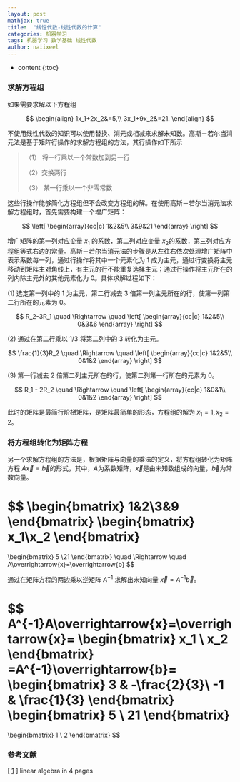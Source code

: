 ```yaml
---
layout: post
mathjax: true
title:  "线性代数-线性代数的计算"
categories: 机器学习
tags: 机器学习 数学基础 线性代数
author: naiixeel
---
```


* content
{:toc}

### 求解方程组

如果需要求解以下方程组

$$
\begin{align}
1x_1+2x_2&=5,\\
3x_1+9x_2&=21.
\end{align}
$$

不使用线性代数的知识可以使用替换、消元或相减来求解未知数。高斯－若尔当消元法是基于矩阵行操作的求解方程组的方法，其行操作如下所示

> （1） 将一行乘以一个常数加到另一行
>
> （2）交换两行
>
> （3） 某一行乘以一个非零常数

这些行操作能够简化方程组但不会改变方程组的解。在使用高斯－若尔当消元法求解方程组时，首先需要构建一个增广矩阵：

$$
\left[
    \begin{array}{cc|c}
      1&2&5\\
      3&9&21
    \end{array}
\right]
$$

增广矩阵的第一列对应变量 $x_1​$ 的系数，第二列对应变量 $x_2​$ 的系数，第三列对应方程组等式右边的常量。高斯－若尔当消元法的步骤是从左往右依次处理增广矩阵中表示系数每一列，通过行操作将其中一个元素化为 1 成为主元，通过行变换将主元移动到矩阵主对角线上，有主元的行不能重复选择主元；通过行操作将主元所在的列内除主元外的其他元素化为 0。具体求解过程如下：

(1) 选定第一列中的 1 为主元，第二行减去 3 倍第一列主元所在的行，使第一列第二行所在的元素为 0。

$$
R_2-3R_1 \quad \Rightarrow \quad
\left[
    \begin{array}{cc|c}
      1&2&5\\
      0&3&6
    \end{array}
\right]
$$

(2) 通过在第二行乘以 1/3 将第二列中的 3 转化为主元。

$$
\frac{1}{3}R_2 \quad \Rightarrow \quad
\left[
    \begin{array}{cc|c}
      1&2&5\\
      0&1&2
    \end{array}
\right]
$$

(3) 第一行减去 2 倍第二列主元所在的行，使第二列第一行所在的元素为 0。

$$
R_1 - 2R_2 \quad \Rightarrow \quad
\left[
    \begin{array}{cc|c}
      1&0&1\\
      0&1&2
    \end{array}
\right]
$$

此时的矩阵是最简行阶梯矩阵，是矩阵最简单的形态，方程组的解为 $x_1 =1, x_2 =2​$。

### 将方程组转化为矩阵方程

另一个求解方程组的方法是，根据矩阵与向量的乘法的定义，将方程组转化为矩阵方程 $A\overrightarrow{x}=\overrightarrow{b}​$ 的形式，其中，$A​$ 为系数矩阵，$\overrightarrow{x}​$ 是由未知数组成的向量，$\overrightarrow{b}​$ 为常数向量。

$$
\begin{bmatrix}
1&2\\3&9
\end{bmatrix}
\begin{bmatrix}
x_1\\x_2
\end{bmatrix}
=
\begin{bmatrix}
5 \\21
\end{bmatrix}
\quad \Rightarrow \quad
A\overrightarrow{x}=\overrightarrow{b}
$$

通过在矩阵方程的两边乘以逆矩阵 $A^{-1}$ 求解出未知向量 $\overrightarrow{x}=A^{-1}\overrightarrow{b}$。

$$
A^{-1}A\overrightarrow{x}=\overrightarrow{x}=
\begin{bmatrix}
x_1 \\ x_2
\end{bmatrix}
=A^{-1}\overrightarrow{b}=
\begin{bmatrix}
3 & -\frac{2}{3}\\
-1 & \frac{1}{3}
\end{bmatrix}
\begin{bmatrix}
5 \\ 21
\end{bmatrix}
=
\begin{bmatrix}
1 \\ 2
\end{bmatrix}
$$

### 参考文献

[ [1](https://minireference.com/static/tutorials/linear_algebra_in_4_pages.pdf) ] linear algebra in 4 pages